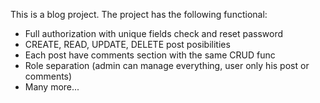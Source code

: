 This is a blog project. The project has the following functional:

-   Full authorization with unique fields check and reset password
-   CREATE, READ, UPDATE, DELETE post posibilities
-   Each post have comments section with the same CRUD func
-   Role separation (admin can manage everything, user only his post or comments)
-   Many more...
